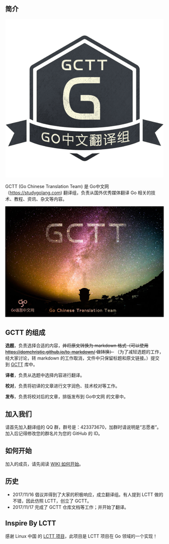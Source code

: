 简介
-------------------------------

![](logo.png)

GCTT (Go Chinese Translation Team) 是 Go中文网（https://studygolang.com) 翻译组，负责从国外优秀媒体翻译 Go 相关的技术、教程、资讯、杂文等内容。

![](banner.jpg)

GCTT 的组成
-------------------------------

**选题**，负责选择合适的内容，~~并将原文转换为 markdown 格式（可以使用 https://domchristie.github.io/to-markdown/ 做转换）~~ （为了减轻选题的工作，经大家讨论，转 markdown 的工作取消，文件中只保留标题和原文链接。）提交到 [GCTT](https://github.com/studygolang/gctt) 库中。

**译者**，负责从选题中选择内容进行翻译。

**校对**，负责将初译的文章进行文字润色、技术校对等工作。

**发布**，负责将校对后的文章，排版发布到 Go中文网 的文章中。

加入我们
-------------------------------

请首先加入翻译组的 QQ 群，群号是：423373670，加群时请说明是“志愿者”。加入后记得修改您的群名片为您的 GitHub 的 ID。

如何开始
-------------------------------

加入的成员，请先阅读 [WIKI 如何开始](https://github.com/studygolang/GCTT/wiki)。

历史
-------------------------------

* 2017/11/16 倡议并得到了大家的积极响应，成立翻译组。有人提到 LCTT 做的不错，因此仿照 LCTT，创立了 GCTT。
* 2017/11/17 完成了 GCTT 仓库文档等工作；并开始了翻译。

## Inspire By LCTT

感谢 Linux 中国 的 [LCTT 项目](https://github.com/LCTT/TranslateProject)，此项目是 LCTT 项目在 Go 领域的一个实现！

